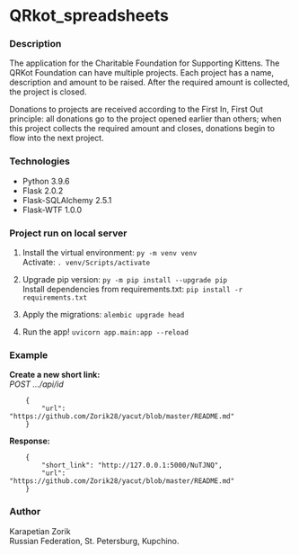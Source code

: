 # QRkot_spreadsheets

### Description
The application for the Charitable Foundation for Supporting Kittens.
The QRKot Foundation can have multiple projects. Each project has a name, 
description and amount to be raised. After the required amount is collected, 
the project is closed.

Donations to projects are received according to the First In, First Out principle:
all donations go to the project opened earlier than others; when this project collects
the required amount and closes, donations begin to flow into the next project.

### Technologies
- Python           3.9.6
- Flask            2.0.2
- Flask-SQLAlchemy 2.5.1
- Flask-WTF        1.0.0


### Project run on local server
1. Install the virtual environment:
```py -m venv venv```    
   Activate: 
```. venv/Scripts/activate```

2. Upgrade pip version:
```py -m pip install --upgrade pip```    
   Install dependencies from requirements.txt:
```pip install -r requirements.txt```

3. Apply the migrations:
```alembic upgrade head``` 

5. Run the app!
```uvicorn app.main:app --reload```


### Example
**Create a new short link:**    
_POST .../api/id_ 
``` 
    {
        "url": "https://github.com/Zorik28/yacut/blob/master/README.md"
    }
```

**Response:**
```
    {
        "short_link": "http://127.0.0.1:5000/NuTJNQ",
        "url": "https://github.com/Zorik28/yacut/blob/master/README.md"
    }
```


### Author
Karapetian Zorik   
Russian Federation, St. Petersburg, Kupchino.